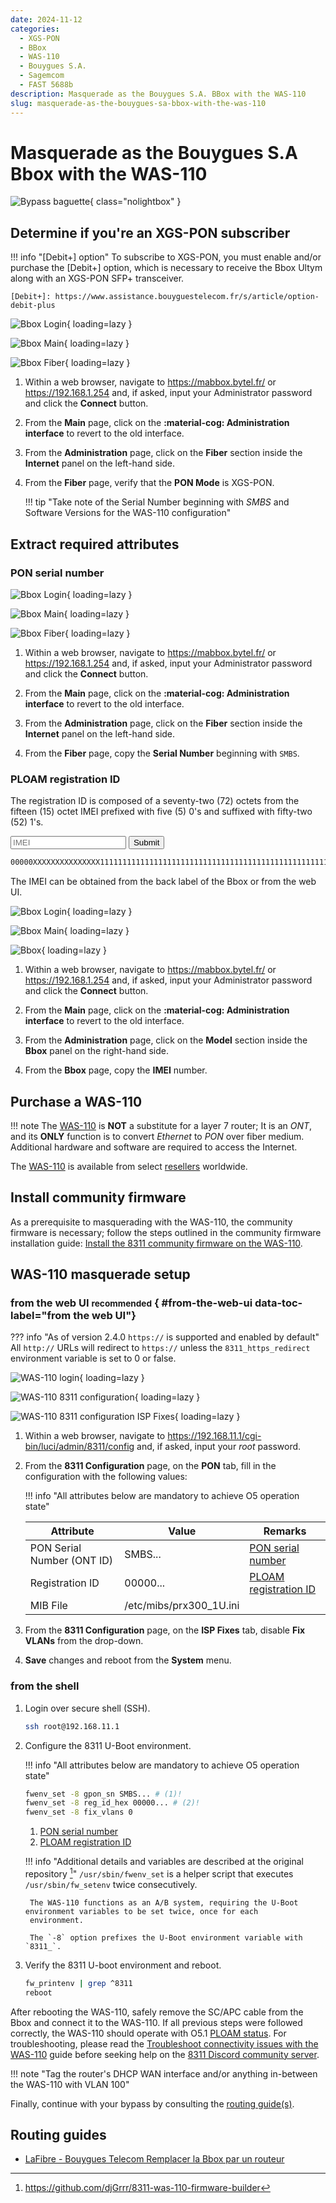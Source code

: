 ```yaml
---
date: 2024-11-12
categories:
  - XGS-PON
  - BBox
  - WAS-110
  - Bouygues S.A.
  - Sagemcom
  - FAST 5688b
description: Masquerade as the Bouygues S.A. BBox with the WAS-110
slug: masquerade-as-the-bouygues-sa-bbox-with-the-was-110
---
```


# Masquerade as the Bouygues S.A Bbox with the WAS-110

![Bypass baguette](masquerade-as-the-bouygues-sa-bbox-on-xgs-pon-with-the-bfw-solutions-was-110/bypass_bbox.webp){ class="nolightbox" }

<!-- more -->
<!-- nocont -->

## Determine if you're an XGS-PON subscriber

!!! info "[Debit+] option"
    To subscribe to XGS-PON, you must enable and/or purchase the [Debit+] option, which is necessary to receive the
    Bbox Ultym along with an XGS-PON SFP+ transceiver.

    [Debit+]: https://www.assistance.bouyguestelecom.fr/s/article/option-debit-plus

<div class="swiper" markdown>

<div class="swiper-slide" markdown>

![Bbox Login](masquerade-as-the-bouygues-sa-bbox-on-xgs-pon-with-the-bfw-solutions-was-110/bbox_login.webp){ loading=lazy }

</div>

<div class="swiper-slide" markdown>

![Bbox Main](masquerade-as-the-bouygues-sa-bbox-on-xgs-pon-with-the-bfw-solutions-was-110/bbox_main.webp){ loading=lazy }

</div>

<div class="swiper-slide" step="4" markdown>

![Bbox Fiber](masquerade-as-the-bouygues-sa-bbox-on-xgs-pon-with-the-bfw-solutions-was-110/bbox_fiber.webp){ loading=lazy }

</div>

</div>

1. Within a web browser, navigate to <https://mabbox.bytel.fr/> or <https://192.168.1.254> and, if asked, input your
   Administrator password and click the __Connect__ button.

2. From the __Main__ page, click on the __:material-cog: Administration interface__ to revert to the old interface.

3. From the __Administration__ page, click on the __Fiber__ section inside the __Internet__ panel on the left-hand side.

4. From the __Fiber__ page, verify that the __PON Mode__ is XGS-PON.

    !!! tip "Take note of the Serial Number beginning with *SMBS* and Software Versions for the WAS-110 configuration"

## Extract required attributes

### PON serial number

<div class="swiper" markdown>

<div class="swiper-slide" markdown>

![Bbox Login](masquerade-as-the-bouygues-sa-bbox-on-xgs-pon-with-the-bfw-solutions-was-110/bbox_login.webp){ loading=lazy }

</div>

<div class="swiper-slide" markdown>

![Bbox Main](masquerade-as-the-bouygues-sa-bbox-on-xgs-pon-with-the-bfw-solutions-was-110/bbox_main.webp){ loading=lazy }

</div>

<div class="swiper-slide" step="4" markdown>

![Bbox Fiber](masquerade-as-the-bouygues-sa-bbox-on-xgs-pon-with-the-bfw-solutions-was-110/bbox_fiber.webp){ loading=lazy }

</div>

</div>

1. Within a web browser, navigate to <https://mabbox.bytel.fr/> or <https://192.168.1.254> and, if asked, input your
   Administrator password and click the __Connect__ button.

2. From the __Main__ page, click on the __:material-cog: Administration interface__ to revert to the old interface.

3. From the __Administration__ page, click on the __Fiber__ section inside the __Internet__ panel on the left-hand side.

4. From the __Fiber__ page, copy the __Serial Number__ beginning with `SMBS`.

### PLOAM registration ID

The registration ID is composed of a seventy-two (72) octets from the fifteen (15) octet IMEI prefixed with five (5)
0's and suffixed with fifty-two (52) 1's.

<div>
  <form onsubmit="document.querySelector('#__code_0 > code').innerHTML = '0'.repeat(5) + escapeHTML(event.target.elements['imei'].value) + '1'.repeat(52); event.preventDefault(); location.assign(`${location.origin}${location.pathname}#ploam-registration-id`)">
    <input type="text" id="imei" placeholder="IMEI" pattern="^[0-9A-Fa-f]{15}$"/>
    <input type="submit" value="Submit" />
  </form>
</div>

``` sh
00000XXXXXXXXXXXXXXX1111111111111111111111111111111111111111111111111111
```

The IMEI can be obtained from the back label of the Bbox or from the web UI.


<div class="swiper" markdown>

<div class="swiper-slide" markdown>

![Bbox Login](masquerade-as-the-bouygues-sa-bbox-on-xgs-pon-with-the-bfw-solutions-was-110/bbox_login.webp){ loading=lazy }

</div>

<div class="swiper-slide" markdown>

![Bbox Main](masquerade-as-the-bouygues-sa-bbox-on-xgs-pon-with-the-bfw-solutions-was-110/bbox_main.webp){ loading=lazy }

</div>

<div class="swiper-slide" step="4" markdown>

![Bbox](masquerade-as-the-bouygues-sa-bbox-on-xgs-pon-with-the-bfw-solutions-was-110/bbox_bbox.webp){ loading=lazy }

</div>

</div>

1. Within a web browser, navigate to <https://mabbox.bytel.fr/> or <https://192.168.1.254> and, if asked, input your
   Administrator password and click the __Connect__ button.

2. From the __Main__ page, click on the __:material-cog: Administration interface__ to revert to the old interface.

3. From the __Administration__ page, click on the __Model__ section inside the __Bbox__ panel on the right-hand side.

4. From the __Bbox__ page, copy the __IMEI__ number.

## Purchase a WAS-110

!!! note
    The [WAS-110] is __NOT__ a substitute for a layer 7 router; It is an *ONT*, and its __ONLY__ function is to convert
    *Ethernet* to *PON* over fiber medium. Additional hardware and software are required to access the Internet.

The [WAS-110] is available from select [resellers] worldwide.

 [resellers]: https://pon.wiki/xgs-pon/ont/bfw-solutions/was-110/#value-added-resellers

## Install community firmware

As a prerequisite to masquerading with the WAS-110, the community firmware is necessary; follow the steps
outlined in the community firmware installation guide: [Install the 8311 community firmware on the WAS-110].

  [Install the 8311 community firmware on the WAS-110]: install-the-8311-community-firmware-on-the-was-110.md

## WAS-110 masquerade setup

### from the web UI <small>recommended</small> { #from-the-web-ui data-toc-label="from the web UI"}

??? info "As of version 2.4.0 `https://` is supported and enabled by default"
    All `http://` URLs will redirect to `https://` unless the `8311_https_redirect` environment variable is set to
    0 or false.

<div class="swiper" markdown>

<div class="swiper-slide" markdown>

![WAS-110 login](shared-assets/was_110_luci_login.webp){ loading=lazy }

</div>

<div class="swiper-slide" markdown>

![WAS-110 8311 configuration](shared-assets/was_110_luci_config.webp){ loading=lazy }

</div>

<div class="swiper-slide" markdown>

![WAS-110 8311 configuration ISP Fixes](shared-assets/was_110_luci_config_fixes.webp){ loading=lazy }

</div>

</div>

1. Within a web browser, navigate to
   <https://192.168.11.1/cgi-bin/luci/admin/8311/config>
   and, if asked, input your <em>root</em> password.

2. From the __8311 Configuration__ page, on the __PON__ tab, fill in the configuration with the following values:

    !!! info "All attributes below are mandatory to achieve O5 operation state"

    | Attribute                  | Value                        | Remarks                          |
    | -------------------------- | ---------------------------- | -------------------------------- |
    | PON Serial Number (ONT ID) | SMBS...                      | [PON serial number]              |
    | Registration ID            | 00000...                     | [PLOAM registration ID]          |
    | MIB File                   | /etc/mibs/prx300_1U.ini      |                                  |

    [PON serial number]: #pon-serial-number
    [PLOAM registration ID]: #ploam-registration-id

3. From the __8311 Configuration__ page, on the __ISP Fixes__ tab, disable __Fix VLANs__ from the drop-down.

4. __Save__ changes and reboot from the __System__ menu.

### from the shell

1. Login over secure shell (SSH).

    ``` sh
    ssh root@192.168.11.1
    ```

2. Configure the 8311 U-Boot environment.

    !!! info "All attributes below are mandatory to achieve O5 operation state"

    ``` sh
    fwenv_set -8 gpon_sn SMBS... # (1)!
    fwenv_set -8 reg_id_hex 00000... # (2)!
    fwenv_set -8 fix_vlans 0
    ```

    1. [PON serial number]
    2. [PLOAM registration ID]

    !!! info "Additional details and variables are described at the original repository [^1]"
        `/usr/sbin/fwenv_set` is a helper script that executes `/usr/sbin/fw_setenv` twice consecutively.

        The WAS-110 functions as an A/B system, requiring the U-Boot environment variables to be set twice, once for each
        environment.

        The `-8` option prefixes the U-Boot environment variable with `8311_`.

3. Verify the 8311 U-boot environment and reboot.

    ``` sh
    fw_printenv | grep ^8311
    reboot
    ```

After rebooting the WAS-110, safely remove the SC/APC cable from the Bbox and connect it to the
WAS-110. If all previous steps were followed correctly, the WAS-110 should operate with O5.1 [PLOAM status].
For troubleshooting, please read the [Troubleshoot connectivity issues with the WAS-110] guide before seeking help on
the [8311 Discord community server].

  [PLOAM status]: troubleshoot-connectivity-issues-with-the-was-110.md#ploam-status
  [Troubleshoot connectivity issues with the WAS-110]: troubleshoot-connectivity-issues-with-the-was-110.md
  [8311 Discord community server]: https://discord.com/servers/8311-886329492438671420

!!! note "Tag the router's DHCP WAN interface and/or anything in-between the WAS-110 with VLAN 100"

Finally, continue with your bypass by consulting the [routing guide(s)](#routing-guides).

## Routing guides

* [LaFibre - Bouygues Telecom Remplacer la Bbox par un routeur](https://lafibre.info/remplacer-bbox/)

  [Purchase a WAS-110]: #purchase-a-was-110
  [WAS-110]: ../xgs-pon/ont/bfw-solutions/was-110.md

[^1]: <https://github.com/djGrrr/8311-was-110-firmware-builder>
